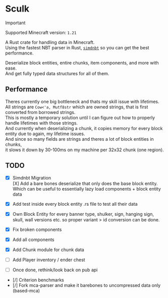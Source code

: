 # Sculk

> [!IMPORTANT]  
> Supported Minecraft version: `1.21`

A Rust crate for handling data in Minecraft.  
Using the fastest NBT parser in Rust, [`simdnbt`](https://crates.io/crates/simdnbt) so you can get the best performance.

Deserialize block entities, entire chunks, item components, and more with ease.  
And get fully typed data structures for all of them.  

## Performance

Theres currently one big bottleneck and thats my skill issue with lifetimes.  
All strings are `Cow<'a, Mutf8str` which are owned strings, that is first converted from borrowed strings.  
This is mostly a temporary solution until I can figure out how to properly handle lifetimes with those strings.  
And currently when deserializing a chunk, it copies memory for every block entity due to again, my lifetime issues.  
And since so many fields are strings and theres a lot of block entities in chunks,  
it slows it down by 30-100ms on my machine per 32x32 chunk (one region).  

## TODO

- [X] Simdnbt Migration  
    [X] Add a bare bones deserialize that only does the base block entity.  
        Which can be useful to essentially lazy load components + block entity data  

- [X] Add test inside every block entity .rs file to test all their data  
- [X] Own Block Entity for every banner type, shulker, sign, hanging sign, skull, wall   versions etc. so proper variant > id conversion can be done.  
- [X] Fix broken components  
- [X] Add all components  
- [X] Add Chunk module for chunk data
- [ ] Add Player inventory / ender chest
- [ ] Once done, rethink/look back on pub api  
- [/] Criterion benchmarks  
- [/] Fork mca-parser and make it barebones to uncompressed data only (based-mca)  